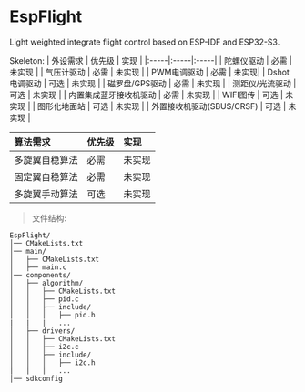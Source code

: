 # EspFlight
Light weighted integrate flight control based on ESP-IDF and ESP32-S3.

Skeleton:
| 外设需求 | 优先级 | 实现 |
|:-----|:-----|:-----|
| 陀螺仪驱动 | 必需   | 未实现 |
| 气压计驱动 | 必需   | 未实现 |
| PWM电调驱动 | 必需  | 未实现|
| Dshot电调驱动 | 可选   | 未实现 |
| 磁罗盘/GPS驱动 | 必需   | 未实现 |
| 测距仪/光流驱动 | 可选   | 未实现 |
| 内置集成蓝牙接收机驱动 | 必需   | 未实现 |
| WIFI图传 | 可选   | 未实现 |
| 图形化地面站 | 可选   | 未实现 |
| 外置接收机驱动(SBUS/CRSF) | 可选   | 未实现 |

| 算法需求 | 优先级 | 实现 |
|:-----|:-----|:-----|
| 多旋翼自稳算法 | 必需   | 未实现 |
| 固定翼自稳算法 | 必需   | 未实现 |
| 多旋翼手动算法 | 可选   | 未实现 |

>文件结构:

```
EspFlight/
│── CMakeLists.txt
│── main/
│   ├── CMakeLists.txt
│   ├── main.c
│── components/
│   ├── algorithm/
│   │   ├── CMakeLists.txt
│   │   ├── pid.c
│   │   ├── include/
│   │   │   ├── pid.h
|   |   |   ...
│   ├── drivers/
│   │   ├── CMakeLists.txt
│   │   ├── i2c.c
│   │   ├── include/
│   │   │   ├── i2c.h
|   |   |   ...
│── sdkconfig

```